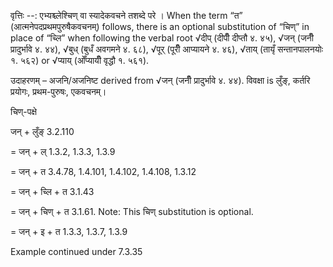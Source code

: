 

वृत्तिः --: एभ्यश्च्लेश्चिण् वा स्यादेकवचने तशब्दे परे । When the term “त” (आत्मनेपदप्रथमपुरुषैकवचनम्) follows, there is an optional substitution of “चिण्” in place of “च्लि” when following the verbal root √दीप् (दीपीँ दीप्तौ ४. ४५), √जन् (जनीँ प्रादुर्भावे ४. ४४), √बुध् (बुधँ अवगमने ४. ६८), √पूर् (पूरीँ आप्यायने ४. ४६), √ताय् (तायृँ सन्तानपालनयोः १. ५६२) or √प्याय् (ओँप्यायीँ वृद्धौ १. ५६१).


उदाहरणम् – अजनि/अजनिष्ट derived from √जन् (जनीँ प्रादुर्भावे ४. ४४). विवक्षा is लुँङ्, कर्तरि प्रयोगः, प्रथम-पुरुषः, एकवचनम्।


चिण्-पक्षे

जन् + लुँङ् 3.2.110

= जन् + ल् 1.3.2, 1.3.3, 1.3.9

= जन् + त 3.4.78, 1.4.101, 1.4.102, 1.4.108, 1.3.12

= जन् + च्लि + त 3.1.43

= जन् + चिण् + त 3.1.61. Note: This चिण् substitution is optional.

= जन् + इ + त 1.3.3, 1.3.7, 1.3.9


Example continued under 7.3.35

